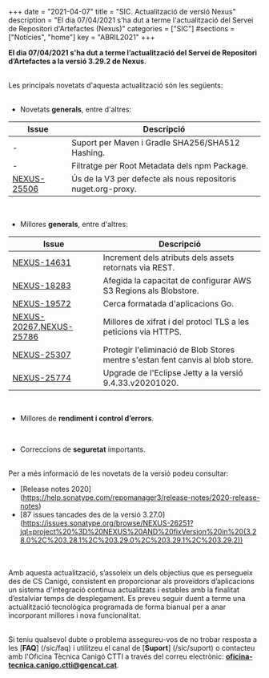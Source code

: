 +++
date        = "2021-04-07"
title       = "SIC. Actualització de versió Nexus"
description = "El dia 07/04/2021 s'ha dut a terme l'actualització del Servei de Repositori d'Artefactes (Nexus)"
categories  = ["SIC"]
#sections    = ["Notícies", "home"]
key         = "ABRIL2021"
+++

**El dia 07/04/2021 s'ha dut a terme l’actualització del Servei de Repositori d’Artefactes a la versió 3.29.2 de Nexus**.
<br/><br/>

Les principals novetats d'aquesta actualització són les següents:
<br/><br/>

* Novetats **generals**, entre d'altres:

|Issue|Descripció|
|-----------|----------|
|-|Suport per Maven i Gradle SHA256/SHA512 Hashing.|
|-|Filtratge per Root Metadata dels npm Package.|
|[NEXUS-25506](https://issues.sonatype.org/browse/NEXUS-25506)|Ús de la V3 per defecte als nous repositoris nuget.org-proxy.|
<br/>

* Millores **generals**, entre d'altres:

|Issue|Descripció|
|-----------|----------|
|[NEXUS-14631](https://issues.sonatype.org/browse/NEXUS-14631)|Increment dels atributs dels assets retornats via REST.|
|[NEXUS-18283](https://issues.sonatype.org/browse/NEXUS-18283)|Afegida la capacitat de configurar AWS S3 Regions als Blobstore.|
|[NEXUS-19572](https://issues.sonatype.org/browse/NEXUS-19572)|Cerca formatada d'aplicacions Go.|
|[NEXUS-20267](https://issues.sonatype.org/browse/NEXUS-20267),[NEXUS-25786](https://issues.sonatype.org/browse/NEXUS-25786)|Millores de xifrat i del protocl TLS a les peticions via HTTPS.|
|[NEXUS-25307](https://issues.sonatype.org/browse/NEXUS-25307)|Protegir l'eliminació de Blob Stores mentre s'estan fent canvis al blob store.|
|[NEXUS-25774](https://issues.sonatype.org/browse/NEXUS-25774)|Upgrade de l'Eclipse Jetty a la versió 9.4.33.v20201020.|
<br/>

* Millores de **rendiment i control d’errors**.
<br/>

* Correccions de **seguretat** importants.

<br>
Per a més informació de les novetats de la versió podeu consultar:

- [Release notes 2020] (https://help.sonatype.com/repomanager3/release-notes/2020-release-notes)
- [87 issues tancades des de la versió 3.27.0] (https://issues.sonatype.org/browse/NEXUS-26251?jql=project%20%3D%20NEXUS%20AND%20fixVersion%20in%20(3.28.0%2C%203.28.1%2C%203.29.0%2C%203.29.1%2C%203.29.2))

<br>
<br>
Amb aquesta actualització, s’assoleix un dels objectius que es persegueix des de CS Canigó, consistent en proporcionar als
proveïdors d’aplicacions un sistema d'integració continua actualitzats i estables amb la finalitat d’estalviar temps de desplegament.
Es preveu seguir duent a terme una actualització tecnològica programada de forma bianual per a anar incorporant
millores i nova funcionalitat.
<br>
<br>

Si teniu qualsevol dubte o problema assegureu-vos de no trobar resposta a les [**FAQ**] (/sic/faq) i utilitzeu el canal
de [**Suport**] (/sic/suport) o contacteu amb l'Oficina Tècnica Canigó CTTI a través del correu electrònic: **oficina-tecnica.canigo.ctti@gencat.cat**.